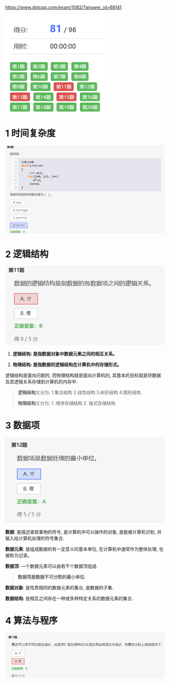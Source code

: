 https://www.dotcpp.com/exam/1082/?answer_id=68141

![image-20240504110528598](./assets/image-20240504110528598.png)

# 1 时间复杂度

![image-20240504110541042](./assets/image-20240504110541042.png)



# 2 逻辑结构

![image-20240504110550381](./assets/image-20240504110550381.png)



1. **逻辑结构: 是指数据对象中数据元素之间的相互关系。**

2. **物理结构: 是指数据的逻辑结构在计算机中的存储形式。**

逻辑结构是面向问题的, 而物理结构就是面向计算机的, 其基本的目标就是将数据及其逻辑关系存储到计算机的内存中.

>**逻辑结构**又分为: 1.集合结构 2.线性结构 3.树形结构 4.图形结构
>
>**物理结构**又分为: 1. 顺序存储结构 2. 链式存储结构

 

# 3 数据项

![image-20240504110559181](./assets/image-20240504110559181.png)



**数据**: 是描述害观事物的符号, 是计算机中可以操作的对象, 是能被计算机识别, 并输入给计算机处理的符号集合.

**数据元素**: 是组成数据的有一定意义的基本单位, 在计算机中通常作为整体处理, 也被称为记录。

**数据顶**: —个数据元素可以由若干个数据顶组成.

> **数据项是数据不可分割的最小单位.**

**数据对象**: 是性质相同的数据元素的集台, 是数据的子集.

**数据结构**: 是相互之间存在一种或多种特定关系的数据元素的集合.



# 4 算法与程序

![image-20240504110606778](./assets/image-20240504110606778.png)
